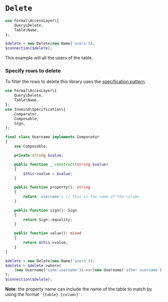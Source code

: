 # `Delete`

```php
use Formal\AccessLayer\{
    Query\Delete,
    Table\Name,
};

$delete = new Delete(new Name('users'));
$connection($delete);
```

This example will all the users of the table.

### Specify rows to delete

To filter the rows to delete this library uses the [specification pattern](https://github.com/innmind/specification).

```php
use Formal\AccesLayer\{
    Query\Delete,
    Table\Name,
};
use Innmind\Specification\{
    Comparator,
    Composable,
    Sign,
};

final class Username implements Comparator
{
    use Composable;

    private string $value;

    public function __construct(string $value)
    {
        $this->value = $value;
    }

    public function property(): string
    {
        return 'username'; // this is the name of the column
    }

    public function sign(): Sign
    {
        return Sign::equality;
    }

    public function value(): mixed
    {
        return $this->value;
    }
}

$delete = new Delete(new Name('users'));
$delete = $delete->where(
    (new Username('some username'))->or(new Username('other username')),
);
$connection($delete);
```

**Note**: the property name can include the name of the table to match by using the format `'{table}.{column}'`.
